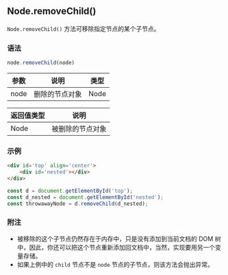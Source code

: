 ## Node.removeChild()

`Node.removeChild()` 方法可移除指定节点的某个子节点。

### 语法

```js
node.removeChild(node)
```

| 参数 | 说明           | 类型 |
| ---- | -------------- | ---- |
| node | 删除的节点对象 | Node |

| 返回值类型 | 说明             |
| ---------- | ---------------- |
| Node       | 被删除的节点对象 |

### 示例

```html
<div id='top' align='center'>
    <div id='nested'></div>
</div>
```

```js
const d = document.getElementById('top');
const d_nested = document.getElementById('nested');
const throwawayNode = d.removeChild(d_nested);
```

### 附注

- 被移除的这个子节点仍然存在于内存中，只是没有添加到当前文档的 DOM 树中，因此，你还可以把这个节点重新添加回文档中，当然，实现要用另一个变量存储。
- 如果上例中的 `child` 节点不是 `node` 节点的子节点，则该方法会抛出异常。